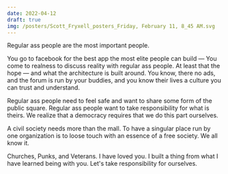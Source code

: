 ```yaml
---
date: 2022-04-12
draft: true
img: /posters/Scott_Fryxell_posters_Friday, February 11, 8_45 AM.svg
---
```


Regular ass people are the most important people.

You go to facebook for the best app the most elite people can build — You come to realness to discuss reality with regular ass people. At least that the hope — and what the architecture is built around. You know, there no ads, and the forum is run by your buddies, and you know their lives a culture you can trust and understand.

Regular ass people need to feel safe and want to share some form of the public square. Regular ass people want to take responsibility for what is theirs. We realize that a democracy requires that we do this part ourselves.

A civil society needs more than the mall. To have a singular place run by one organization is to loose touch with an essence of a free society. We all know it.

Churches, Punks, and Veterans. I have loved you. I built a thing from what I have learned being with you. Let's take responsibility for ourselves.
